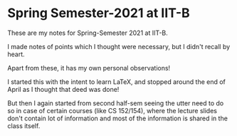 Spring Semester-2021 at IIT-B 
=============================

These are my notes for Spring-Semester 2021 at IIT-B.

I made notes of points which I thought were necessary, but I didn't recall by heart.

Apart from these, it has my own personal observations!

I started this with the intent to learn LaTeX, and stopped around the end of April as I thought that deed was done!

But then I again started from second half-sem seeing the utter need to do so in case of certain courses (like CS 152/154), where the lecture slides don't contain lot of information and most of the information is shared in the class itself.
